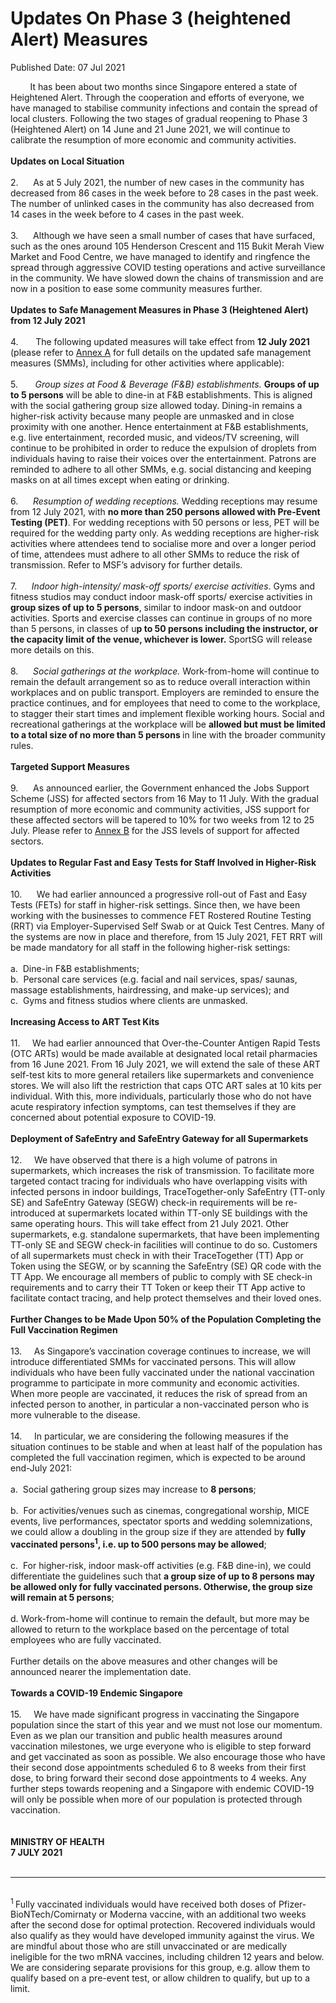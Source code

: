 <html>
    <meta http-equiv="Content-Type" content="text/html; charset=utf-8"/>
    <meta charset="utf-8"/>
    <title> Updates On Phase 3 (heightened Alert) Measures</title>
    <body><h1> Updates On Phase 3 (heightened Alert) Measures</h1>
    <p>Published Date: 07 Jul 2021</p> &nbsp; &nbsp; &nbsp; &nbsp; It has been about two months since Singapore entered a state of Heightened Alert. Through the cooperation and efforts of everyone, we have managed to stabilise community infections and contain the spread of local clusters. Following the two stages of gradual reopening to Phase 3 (Heightened Alert) on 14 June and 21 June 2021, we will continue to calibrate the resumption of more economic and community activities.&nbsp;<br><br><strong>Updates on Local Situation<br></strong><br>2.&nbsp; &nbsp; &nbsp; As at 5 July 2021, the number of new cases in the community has decreased from 86 cases in the week before to 28 cases in the past week. The number of unlinked cases in the community has also decreased from 14 cases in the week before to 4 cases in the past week.&nbsp;<br><br>3.&nbsp; &nbsp; &nbsp; Although we have seen a small number of cases that have surfaced, such as the ones around 105 Henderson Crescent and 115 Bukit Merah View Market and Food Centre, we have managed to identify and ringfence the spread through aggressive COVID testing operations and active surveillance in the community. We have slowed down the chains of transmission and are now in a position to ease some community measures further.<br><br><strong>Updates to Safe Management Measures in Phase 3 (Heightened Alert) from 12 July 2021</strong><br><br>4.&nbsp; &nbsp; &nbsp; &nbsp;The following updated measures will take effect from <strong>12 July 2021</strong> (please refer to <a href="/docs/librariesprovider5/default-document-library/annex-a_communitymeasures.pdf?sfvrsn=798141a6_0" title="Annex A">Annex A</a>&nbsp;for full details on the updated safe management measures (SMMs), including for other activities where applicable):<br><br>5.&nbsp; &nbsp; &nbsp; &nbsp;<em>Group sizes at Food &amp; Beverage (F&amp;B) establishments.</em> <strong>Groups of up to 5 persons</strong> will be able to dine-in at F&amp;B establishments. This is aligned with the social gathering group size allowed today. Dining-in remains a higher-risk activity because many people are unmasked and in close proximity with one another. Hence entertainment at F&amp;B establishments, e.g. live entertainment, recorded music, and videos/TV screening, will continue to be prohibited in order to reduce the expulsion of droplets from individuals having to raise their voices over the entertainment. Patrons are reminded to adhere to all other SMMs, e.g. social distancing and keeping masks on at all times except when eating or drinking.<br><br>6.&nbsp; &nbsp; &nbsp; <em>Resumption of wedding receptions. </em>Wedding receptions may resume from 12 July 2021, with <strong>no more than 250 persons allowed with Pre-Event Testing (PET)</strong>. For wedding receptions with 50 persons or less, PET will be required for the wedding party only. As wedding receptions are higher-risk activities where attendees tend to socialise more and over a longer period of time, attendees must adhere to all other SMMs to reduce the risk of transmission. Refer to MSF’s advisory for further details.&nbsp;<br><br>7.&nbsp; &nbsp; &nbsp; <em>Indoor high-intensity/ mask-off sports/ exercise activities</em>. Gyms and fitness studios may conduct indoor mask-off sports/ exercise activities in <strong>group sizes of up to 5 persons</strong>, similar to indoor mask-on and outdoor activities. Sports and exercise classes can continue in groups of no more than 5 persons, in classes of u<strong>p to 50 persons including the instructor, or the capacity limit of the venue, whichever is lower.</strong> SportSG will release more details on this.<br><br>8.&nbsp; &nbsp; &nbsp; <em>Social gatherings at the workplace. </em>Work-from-home will continue to remain the default arrangement so as to reduce overall interaction within workplaces and on public transport. Employers are reminded to ensure the practice continues, and for employees that need to come to the workplace, to stagger their start times and implement flexible working hours. Social and recreational gatherings at the workplace will be <strong>allowed but must be limited to a total size of no more than 5 persons </strong>in line with the broader community rules.<br><br><strong>Targeted Support Measures</strong><br><br>9.&nbsp; &nbsp; &nbsp; As announced earlier, the Government enhanced the Jobs Support Scheme (JSS) for affected sectors from 16 May to 11 July. With the gradual resumption of more economic and community activities, JSS support for these affected sectors will be tapered to 10% for two weeks from 12 to 25 July. Please refer to <a href="/docs/librariesprovider5/default-document-library/annex-b_supportmeasures.pdf?sfvrsn=cba4ab81_0" title="Annex B">Annex B</a>&nbsp;for the JSS levels of support for affected sectors.&nbsp;&nbsp;<br><br><strong>Updates to Regular Fast and Easy Tests for Staff Involved in Higher-Risk Activities</strong><br><br>10.&nbsp; &nbsp; &nbsp; We had earlier announced a progressive roll-out of Fast and Easy Tests (FETs) for staff in higher-risk settings. Since then, we have been working with the businesses to commence FET Rostered Routine Testing (RRT) via Employer-Supervised Self Swab or at Quick Test Centres. Many of the systems are now in place and therefore, from 15 July 2021, FET RRT will be made mandatory for all staff in the following higher-risk settings:&nbsp;&nbsp;<br><br>a.&nbsp; Dine-in F&amp;B establishments;<br>b.&nbsp; Personal care services (e.g. facial and nail services, spas/ saunas, massage establishments, hairdressing, and make-up services); and<br>c.&nbsp; Gyms and fitness studios where clients are unmasked.&nbsp;<br><br><strong>Increasing Access to ART Test Kits&nbsp;</strong><br><br>11.&nbsp; &nbsp; &nbsp;We had earlier announced that Over-the-Counter Antigen Rapid Tests (OTC ARTs) would be made available at designated local retail pharmacies from 16 June 2021. From 16 July 2021, we will extend the sale of these ART self-test kits to more general retailers like supermarkets and convenience stores. We will also lift the restriction that caps OTC ART sales at 10 kits per individual. With this, more individuals, particularly those who do not have acute respiratory infection symptoms, can test themselves if they are concerned about potential exposure to COVID-19.<br><br><strong>Deployment of SafeEntry and SafeEntry Gateway for all Supermarkets</strong><br><br>12.&nbsp; &nbsp; &nbsp;We have observed that there is a high volume of patrons in supermarkets, which increases the risk of transmission. To facilitate more targeted contact tracing for individuals who have overlapping visits with infected persons in indoor buildings, TraceTogether-only SafeEntry (TT-only SE) and SafeEntry Gateway (SEGW) check-in requirements will be re-introduced at supermarkets located within TT-only SE buildings with the same operating hours. This will take effect from 21 July 2021. Other supermarkets, e.g. standalone supermarkets, that have been implementing TT-only SE and SEGW check-in facilities will continue to do so. Customers of all supermarkets must check in with their TraceTogether (TT) App or Token using the SEGW, or by scanning the SafeEntry (SE) QR code with the TT App. We encourage all members of public to comply with SE check-in requirements and to carry their TT Token or keep their TT App active to facilitate contact tracing, and help protect themselves and their loved ones.<br><br><strong>Further Changes to be Made Upon 50% of the Population Completing the Full Vaccination Regimen</strong><br><br>13.&nbsp; &nbsp; &nbsp;As Singapore’s vaccination coverage continues to increase, we will introduce differentiated SMMs for vaccinated persons. This will allow individuals who have been fully vaccinated under the national vaccination programme to participate in more community and economic activities. When more people are vaccinated, it reduces the risk of spread from an infected person to another, in particular a non-vaccinated person who is more vulnerable to the disease.&nbsp;<br><br>14.&nbsp; &nbsp; &nbsp;In particular, we are considering the following measures if the situation continues to be stable and when at least half of the population has completed the full vaccination regimen, which is expected to be around end-July 2021:<br><br>a.&nbsp; Social gathering group sizes may increase to <strong>8 persons</strong>;<br><br>b.&nbsp; For activities/venues such as cinemas, congregational worship, MICE events, live performances, spectator sports and wedding solemnizations, we could allow a doubling in the group size if they are attended by <strong>fully vaccinated persons<sup>1</sup>, i.e. up to 500 persons may be allowed</strong>;<br><br>c.&nbsp; For higher-risk, indoor mask-off activities (e.g. F&amp;B dine-in), we could differentiate the guidelines such that <strong>a group size of up to 8 persons may be allowed only for fully vaccinated persons. Otherwise, the group size will remain at 5 persons</strong>;&nbsp;&nbsp;<br><br>d. Work-from-home will continue to remain the default, but more may be allowed to return to the workplace based on the percentage of total employees who are fully vaccinated.<br><br>Further details on the above measures and other changes will be announced nearer the implementation date.&nbsp;<br><br><strong>Towards a COVID-19 Endemic Singapore</strong><br><br>15.&nbsp; &nbsp; &nbsp;We have made significant progress in vaccinating the Singapore population since the start of this year and we must not lose our momentum. Even as we plan our transition and public health measures around vaccination milestones, we urge everyone who is eligible to step forward and get vaccinated as soon as possible. We also encourage those who have their second dose appointments scheduled 6 to 8 weeks from their first dose, to bring forward their second dose appointments to 4 weeks. Any further steps towards reopening and a Singapore with endemic COVID-19 will only be possible when more of our population is protected through vaccination.&nbsp;<br><br><br><strong>MINISTRY OF HEALTH<br>7 JULY 2021<br><br></strong><hr><div><br><sup>1 </sup>Fully vaccinated individuals would have received both doses of Pfizer-BioNTech/Comirnaty or Moderna vaccine, with an additional two weeks after the second dose for optimal protection. Recovered individuals would also qualify as they would have developed immunity against the virus. We are mindful about those who are still unvaccinated or are medically ineligible for the two mRNA vaccines, including children 12 years and below. We are considering separate provisions for this group, e.g. allow them to qualify based on a pre-event test, or allow children to qualify, but up to a limit.<br></div></body>
</html>